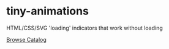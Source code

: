 # tiny-animations
HTML/CSS/SVG 'loading' indicators that work without loading

[Browse Catalog](http://vburlai.github.io/tiny-animations/)
